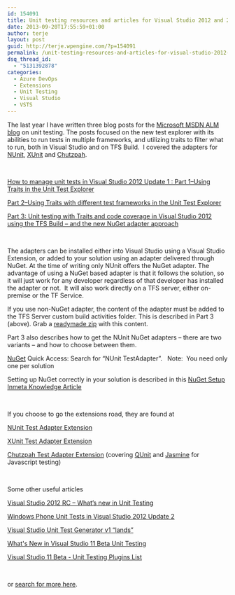 ```yaml
---
id: 154091
title: Unit testing resources and articles for Visual Studio 2012 and 2013
date: 2013-09-20T17:55:59+01:00
author: terje
layout: post
guid: http://terje.wpengine.com/?p=154091
permalink: /unit-testing-resources-and-articles-for-visual-studio-2012-and-2013/
dsq_thread_id:
  - "5131392878"
categories:
  - Azure DevOps
  - Extensions
  - Unit Testing
  - Visual Studio
  - VSTS
---
```

<p>The last year I have written three blog posts for the <a href="http://blogs.msdn.com/b/visualstudioalm/" target="_blank">Microsoft MSDN ALM blog</a> on unit testing. The posts focused on the new test explorer with its abilities to run tests in multiple frameworks, and utilizing traits to filter what to run, both in Visual Studio and on TFS Build.  I covered the adapters for <a href="http://nunit.org/" target="_blank">NUnit</a>, <a href="http://xunit.codeplex.com/" target="_blank">XUnit</a> and <a href="http://chutzpah.codeplex.com/" target="_blank">Chutzpah</a>. </p>  <p> </p>  <p><a href="http://blogs.msdn.com/b/visualstudioalm/archive/2012/11/09/how-to-manage-unit-tests-in-visual-studio-2012-update-1-part-1-using-traits-in-the-unit-test-explorer.aspx" target="_blank">How to manage unit tests in Visual Studio 2012 Update 1 : Part 1–Using Traits in the Unit Test Explorer</a></p>  <p><a href="http://blogs.msdn.com/b/visualstudioalm/archive/2012/11/20/part-2-using-traits-with-different-test-frameworks-in-the-unit-test-explorer.aspx" target="_blank">Part 2–Using Traits with different test frameworks in the Unit Test Explorer</a></p>  <p><a href="http://blogs.msdn.com/b/visualstudioalm/archive/2013/06/11/part-3-unit-testing-with-traits-and-code-coverage-in-visual-studio-2012-using-the-tfs-build-and-the-new-nuget-adapter-approach.aspx" target="_blank">Part 3: Unit testing with Traits and code coverage in Visual Studio 2012 using the TFS Build – and the new NuGet adapter approach</a></p>  <p> </p>  <p>The adapters can be installed either into Visual Studio using a Visual Studio Extension, or added to your solution using an adapter delivered through NuGet. At the time of writing only NUnit offers the NuGet adapter. The advantage of using a NuGet based adapter is that it follows the solution, so it will just work for any developer regardless of that developer has installed the adapter or not.  It will also work directly on a TFS server, either on-premise or the TF Service. </p>  <p>If you use non-NuGet adapter, the content of the adapter must be added to the TFS Server custom build activities folder. This is described in Part 3 (above). Grab a <a href="https://launchpad.net/nunit-vs-adapter" target="_blank">readymade zip</a> with this content.  </p>  <p>Part 3 also describes how to get the NUnit NuGet adapters – there are two variants – and how to choose between them.  </p>  <p><a href="http://nuget.org" target="_blank">NuGet</a> Quick Access: Search for “NUnit TestAdapter”.   Note:  You need only one per solution</p>  <p>Setting up NuGet correctly in your solution is described in this <a href="https://github.com/Inmeta/Knowledge/wiki/NuGet-Setup" target="_blank">NuGet Setup Inmeta Knowledge Article</a></p>  <p> </p>  <p>If you choose to go the extensions road, they are found at </p>  <p><a href="http://visualstudiogallery.msdn.microsoft.com/6ab922d0-21c0-4f06-ab5f-4ecd1fe7175d" target="_blank">NUnit Test Adapter Extension</a></p>  <p><a href="https://visualstudiogallery.msdn.microsoft.com/463c5987-f82b-46c8-a97e-b1cde42b9099" target="_blank">XUnit Test Adapter Extension</a></p>  <p><a href="http://visualstudiogallery.msdn.microsoft.com/f8741f04-bae4-4900-81c7-7c9bfb9ed1fe" target="_blank">Chutzpah Test Adapter Extension</a> (covering <a href="http://docs.jquery.com/QUnit" target="_blank">QUnit</a> and <a href="http://pivotal.github.com/jasmine/" target="_blank">Jasmine</a> for Javascript testing)</p>  <p> </p>  <p>Some other useful articles</p>  <p><a href="http://blogs.msdn.com/b/visualstudioalm/archive/2012/06/18/visual-studio-2012-rc-what-s-new-in-unit-testing.aspx" target="_blank">Visual Studio 2012 RC – What’s new in Unit Testing</a></p>  <p><a href="http://blogs.msdn.com/b/visualstudioalm/archive/2013/01/31/windows-phone-unit-tests-in-visual-studio-2012-update-2.aspx" target="_blank">Windows Phone Unit Tests in Visual Studio 2012 Update 2</a></p>  <p><a href="http://blogs.msdn.com/b/visualstudioalm/archive/2013/08/27/visual-studio-unit-test-generator-v1-lands.aspx" target="_blank">Visual Studio Unit Test Generator v1 “lands”</a></p>  <p><a href="http://blogs.msdn.com/b/visualstudioalm/archive/2012/03/08/what-s-new-in-visual-studio-11-beta-unit-testing.aspx" target="_blank">What's New in Visual Studio 11 Beta Unit Testing</a></p>  <p><a href="http://blogs.msdn.com/b/visualstudioalm/archive/2012/03/02/visual-studio-11-beta-unit-testing-plugins-list.aspx" target="_blank">Visual Studio 11 Beta - Unit Testing Plugins List</a></p>  <p> </p>  <p>or <a href="http://social.msdn.microsoft.com/Search/en-US?query=unit%20testing&amp;beta=0&amp;rn=Visual+Studio+ALM+%2b+Team+Foundation+Server+Blog&amp;rq=site:blogs.msdn.com/b/visualstudioalm/&amp;ac=5" target="_blank">search for more here</a>.</p>